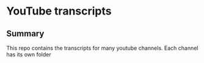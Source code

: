 # YouTube transcripts

## Summary

This repo contains the transcripts for many youtube channels. Each channel has its own folder
